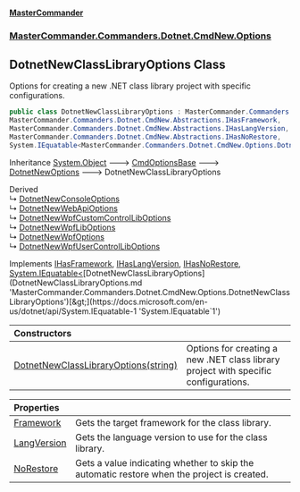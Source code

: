 #### [MasterCommander](MasterCommander.md 'MasterCommander')
### [MasterCommander.Commanders.Dotnet.CmdNew.Options](MasterCommander.Commanders.Dotnet.CmdNew.Options.md 'MasterCommander.Commanders.Dotnet.CmdNew.Options')

## DotnetNewClassLibraryOptions Class

Options for creating a new .NET class library project with specific configurations.

```csharp
public class DotnetNewClassLibraryOptions : MasterCommander.Commanders.Dotnet.CmdNew.Options.DotnetNewOptions,
MasterCommander.Commanders.Dotnet.CmdNew.Abstractions.IHasFramework,
MasterCommander.Commanders.Dotnet.CmdNew.Abstractions.IHasLangVersion,
MasterCommander.Commanders.Dotnet.CmdNew.Abstractions.IHasNoRestore,
System.IEquatable<MasterCommander.Commanders.Dotnet.CmdNew.Options.DotnetNewClassLibraryOptions>
```

Inheritance [System.Object](https://docs.microsoft.com/en-us/dotnet/api/System.Object 'System.Object') &#129106; [CmdOptionsBase](CmdOptionsBase.md 'MasterCommander.Core.CmdOptionsBase') &#129106; [DotnetNewOptions](DotnetNewOptions.md 'MasterCommander.Commanders.Dotnet.CmdNew.Options.DotnetNewOptions') &#129106; DotnetNewClassLibraryOptions

Derived  
&#8627; [DotnetNewConsoleOptions](DotnetNewConsoleOptions.md 'MasterCommander.Commanders.Dotnet.CmdNew.Options.DotnetNewConsoleOptions')  
&#8627; [DotnetNewWebApiOptions](DotnetNewWebApiOptions.md 'MasterCommander.Commanders.Dotnet.CmdNew.Options.DotnetNewWebApiOptions')  
&#8627; [DotnetNewWpfCustomControlLibOptions](DotnetNewWpfCustomControlLibOptions.md 'MasterCommander.Commanders.Dotnet.CmdNew.Options.DotnetNewWpfCustomControlLibOptions')  
&#8627; [DotnetNewWpfLibOptions](DotnetNewWpfLibOptions.md 'MasterCommander.Commanders.Dotnet.CmdNew.Options.DotnetNewWpfLibOptions')  
&#8627; [DotnetNewWpfOptions](DotnetNewWpfOptions.md 'MasterCommander.Commanders.Dotnet.CmdNew.Options.DotnetNewWpfOptions')  
&#8627; [DotnetNewWpfUserControlLibOptions](DotnetNewWpfUserControlLibOptions.md 'MasterCommander.Commanders.Dotnet.CmdNew.Options.DotnetNewWpfUserControlLibOptions')

Implements [IHasFramework](IHasFramework.md 'MasterCommander.Commanders.Dotnet.CmdNew.Abstractions.IHasFramework'), [IHasLangVersion](IHasLangVersion.md 'MasterCommander.Commanders.Dotnet.CmdNew.Abstractions.IHasLangVersion'), [IHasNoRestore](IHasNoRestore.md 'MasterCommander.Commanders.Dotnet.CmdNew.Abstractions.IHasNoRestore'), [System.IEquatable&lt;](https://docs.microsoft.com/en-us/dotnet/api/System.IEquatable-1 'System.IEquatable`1')[DotnetNewClassLibraryOptions](DotnetNewClassLibraryOptions.md 'MasterCommander.Commanders.Dotnet.CmdNew.Options.DotnetNewClassLibraryOptions')[&gt;](https://docs.microsoft.com/en-us/dotnet/api/System.IEquatable-1 'System.IEquatable`1')

| Constructors | |
| :--- | :--- |
| [DotnetNewClassLibraryOptions(string)](DotnetNewClassLibraryOptions.DotnetNewClassLibraryOptions(string).md 'MasterCommander.Commanders.Dotnet.CmdNew.Options.DotnetNewClassLibraryOptions.DotnetNewClassLibraryOptions(string)') | Options for creating a new .NET class library project with specific configurations. |

| Properties | |
| :--- | :--- |
| [Framework](DotnetNewClassLibraryOptions.Framework.md 'MasterCommander.Commanders.Dotnet.CmdNew.Options.DotnetNewClassLibraryOptions.Framework') | Gets the target framework for the class library. |
| [LangVersion](DotnetNewClassLibraryOptions.LangVersion.md 'MasterCommander.Commanders.Dotnet.CmdNew.Options.DotnetNewClassLibraryOptions.LangVersion') | Gets the language version to use for the class library. |
| [NoRestore](DotnetNewClassLibraryOptions.NoRestore.md 'MasterCommander.Commanders.Dotnet.CmdNew.Options.DotnetNewClassLibraryOptions.NoRestore') | Gets a value indicating whether to skip the automatic restore when the project is created. |
